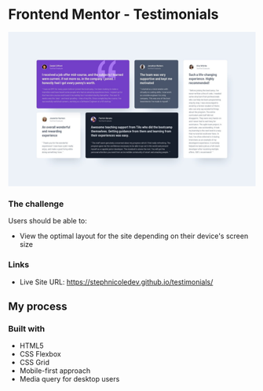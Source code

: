 # Frontend Mentor - Testimonials

![](design/desktop-design.jpg)

### The challenge

Users should be able to:

- View the optimal layout for the site depending on their device's screen size

### Links

- Live Site URL: https://stephnicoledev.github.io/testimonials/

## My process

### Built with

- HTML5
- CSS Flexbox
- CSS Grid
- Mobile-first approach
- Media query for desktop users
